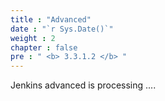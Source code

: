 ```yaml
---
title : "Advanced"
date : "`r Sys.Date()`"
weight : 2
chapter : false
pre : " <b> 3.3.1.2 </b> "
---
```


Jenkins advanced is processing ....